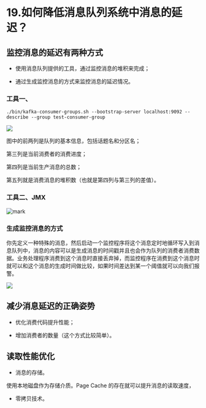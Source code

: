 

# 19.如何降低消息队列系统中消息的延迟？

## 监控消息的延迟有两种方式

- 使用消息队列提供的工具，通过监控消息的堆积来完成；

- 通过生成监控消息的方式来监控消息的延迟情况。

### 工具一、

```
./bin/kafka-consumer-groups.sh --bootstrap-server localhost:9092 --describe --group test-consumer-group
```

![](http://cdn.jayh.club/blog/20210701/UN8cCAkncjBE.png?imageslim)

图中的前两列是队列的基本信息，包括话题名和分区名；

第三列是当前消费者的消费进度；

第四列是当前生产消息的总数；

第五列就是消费消息的堆积数（也就是第四列与第三列的差值）。

### 工具二、JMX

![mark](http://cdn.jayh.club/blog/20210701/fI4an74JtoU9.png?imageslim)

### 生成监控消息的方式

你先定义一种特殊的消息，然后启动一个监控程序将这个消息定时地循环写入到消息队列中，消息的内容可以是生成消息的时间戳并且也会作为队列的消费者消费数据。业务处理程序消费到这个消息时直接丢弃掉，而监控程序在消费到这个消息时就可以和这个消息的生成时间做比较，如果时间差达到某一个阈值就可以向我们报警。

![](https://static001.geekbang.org/resource/image/34/7f/34820c0b27e66af37fda116a1a98347f.jpg)

## 减少消息延迟的正确姿势

- 优化消费代码提升性能；

- 增加消费者的数量（这个方式比较简单）。

## 读取性能优化

- 消息的存储。

使用本地磁盘作为存储介质。Page Cache 的存在就可以提升消息的读取速度，

- 零拷贝技术。

